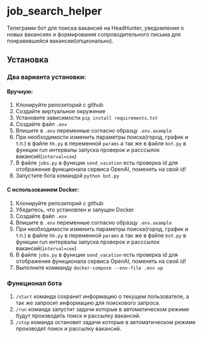 # job_search_helper

Телеграмм бот для поиска вакансий на HeadHunter, уведомления о новых вакансиях и формирования сопроводительного письма для понравившейся вакансии(опционально).

## Установка

### Два варианта установки:

#### Вручную:

1. Клонируйте репозиторий с github
2. Создайте виртуальное окружение
3. Установите зависимости `pip install requirements.txt`
4. Создайте файл `.env`
5. Впишите в `.env` переменные согласно образцу `.env.axample`
6. При необходимости изменить параметры поиска(город, график и т.п.) в файле `hh.py` в переменной `params`
а так же в файле `bot.py` в функции run интервалы запуска проверок и расссылок вакансий(`interval=сек`)
7. В файле `jobs.py` в функции `send_vacation` есть проверка id для отображения функционала сервиса OpenAI, поменять на свой id!
8. Запустите бота командой `python bot.py`

#### С использованием Docker:

1. Клонируйте репозиторий с github
2. Убедитесь, что установлен и запущен Docker
3. Создайте файл `.env`
4. Впишите в `.env` переменные согласно образцу `.env.axample`
5. При необходимости изменить параметры поиска(город, график и т.п.) в файле `hh.py` в переменной `params`
а так же в файле `bot.py` в функции run интервалы запуска проверок и расссылок вакансий(`interval=сек`)
6. В файле `jobs.py` в функции `send_vacation` есть проверка id для отображения функционала сервиса OpenAI, поменять на свой id!
7. Выполните комманду `docker-compose --env-file .env up`



### Функционал бота

1. `/start` команда сохранит информацию о текущем пользователе, а так же запросит информацию для поискового запроса.
2. `/run` команда запустит задачи которые в автоматическом режиме будут производить поиск и рассылку вакансий.
3. `/stop` команда остановит задачи которые в автоматическом режиме производят поиск и рассылку вакансий.
